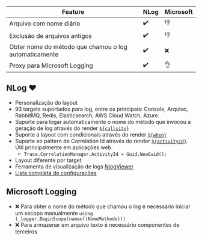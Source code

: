 | Feature                                               | NLog                  | Microsoft |
|-------------------------------------------------------|-----------------------|-----------|
| Arquivo com nome diário                               | :heavy_check_mark:    | :-1:      |
| Exclusão de arquivos antigos                          | :heavy_check_mark:    | :-1:      |
| Obter nome do método que chamou o log automaticamente | :heavy_check_mark:    | :x:       |
| Proxy para Microsoft Logging                          | :heavy_check_mark:    | :ok_hand: |

## NLog :heart:

- Personalização do layout
- 93 targets suportados para log, entre os principais: Console, Arquivo, RabbitMQ, Redis, Elasticsearch, AWS Cloud Watch, Azure.
- Suporte para logar automaticamente o nome do método que invocou a geração de log através do render [`${callsite}`](https://github.com/NLog/NLog/wiki/Callsite-Layout-Renderer)
- Suporte a layout com condicionais através do render [`${when}`](https://github.com/NLog/NLog/wiki/When-Layout-Renderer)
- Suporte ao pattern de Correlation Id através do render [`${activityid}`](https://github.com/NLog/NLog/wiki/Trace-Activity-Id-Layout-Renderer). Útil principalmente em aplicações web.
  - ```Trace.CorrelationManager.ActivityId = Guid.NewGuid();```
- Layout diferente por target
- Ferramenta de visualização de logs [NlogViewer](https://github.com/dojo90/NLogViewer)
- [Lista completa de configurações](https://nlog-project.org/config/?tab=layout-renderers)
 

## Microsoft Logging

- :x: Para obter o nome do método que chamou o log é necessário iniciar um escopo manualmente ```using (_logger.BeginScope(nameof(NomeMethodo)))```
- :x: Para armazenar em arquivo texto é necessário componentes de terceiros

